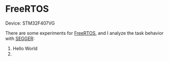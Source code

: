 # FreeRTOS

Device: STM32F407VG

There are some experiments for [FreeRTOS](https://www.freertos.org/index.html), and I analyze the task behavior with [SEGGER](https://www.segger.com/):
1. Hello World
2. 

